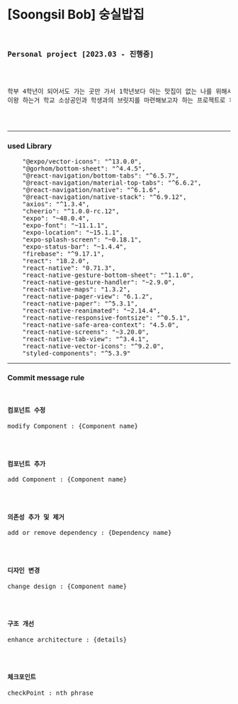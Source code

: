 <h1>[Soongsil Bob] 숭실밥집</h1>
<pre>
  <h3>Personal project [2023.03 - 진행중]</h3>

<p>학부 4학년이 되어서도 가는 곳만 가서 1학년보다 아는 맛집이 없는 나를 위해서 맛집 가이드 정도로 처음 고안했으나, 
이왕 하는거 학교 소상공인과 학생과의 브릿지를 마련해보고자 하는 프로젝트로 피봇하였다</p>



</pre>
  <hr/>
  <h3>used Library</h3>
  <pre>
    "@expo/vector-icons": "^13.0.0",
    "@gorhom/bottom-sheet": "^4.4.5",
    "@react-navigation/bottom-tabs": "^6.5.7",
    "@react-navigation/material-top-tabs": "^6.6.2",
    "@react-navigation/native": "^6.1.6",
    "@react-navigation/native-stack": "^6.9.12",
    "axios": "^1.3.4",
    "cheerio": "^1.0.0-rc.12",
    "expo": "~48.0.4",
    "expo-font": "~11.1.1",
    "expo-location": "~15.1.1",
    "expo-splash-screen": "~0.18.1",
    "expo-status-bar": "~1.4.4",
    "firebase": "^9.17.1",
    "react": "18.2.0",
    "react-native": "0.71.3",
    "react-native-gesture-bottom-sheet": "^1.1.0",
    "react-native-gesture-handler": "~2.9.0",
    "react-native-maps": "1.3.2",
    "react-native-pager-view": "6.1.2",
    "react-native-paper": "^5.3.1",
    "react-native-reanimated": "~2.14.4",
    "react-native-responsive-fontsize": "^0.5.1",
    "react-native-safe-area-context": "4.5.0",
    "react-native-screens": "~3.20.0",
    "react-native-tab-view": "^3.4.1",
    "react-native-vector-icons": "^9.2.0",
    "styled-components": "^5.3.9"
</pre>


<hr/>
  <h3>Commit message rule</h3>
  <pre>
  <h4>컴포넌트 수정</h4><p>modify Component : {Component name}</p>
  <h4>컴포넌트 추가</h4><p>add Component : {Component name}</p>
  <h4>의존성 추가 및 제거</h4><p>add or remove dependency : {Dependency name}</p>
  <h4>디자인 변경</h4><p>change design : {Component name}</p>
  <h4>구조 개선</h4><p>enhance architecture : {details}</p>
  <h4>체크포인트</h4><p>checkPoint : nth phrase</p>
  </pre>

  
